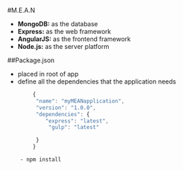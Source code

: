 #M.E.A.N
- **MongoDB:** as the database
- **Express:** as the web framework
- **AngularJS:** as the frontend framework
- **Node.js:** as the server platform

##Package.json
- placed in root of app
- define all the dependencies that the application needs
```js
        {
         "name": "myMEANapplication",
         "version": "1.0.0",
         "dependencies": {
            "express": "latest",
             "gulp": "latest"

         }
        }
```
        - npm install
          

